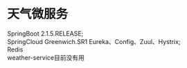 # 天气微服务
SpringBoot 2.1.5.RELEASE;  
SpringCloud Greenwich.SR1 Eureka、Config、Zuul、Hystrix;  
Redis  
weather-service目前没有用
